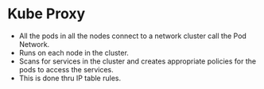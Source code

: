 # Kube Proxy

* All the pods in all the nodes connect to a network cluster call the Pod Network.
* Runs on each node in the cluster.
* Scans for services in the cluster and creates appropriate policies for the pods to access the services.
* This is done thru IP table rules.